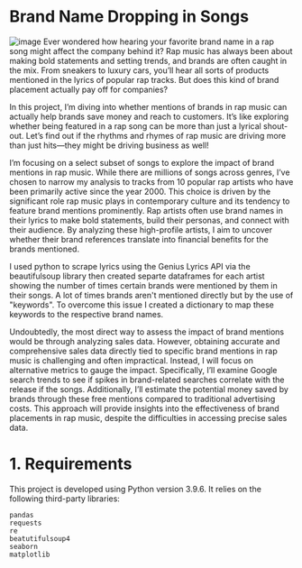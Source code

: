 # Brand Name Dropping in Songs
![image](https://github.com/user-attachments/assets/161cf27f-0eb1-4cef-a6c1-5f6b51cfed3b)
Ever wondered how hearing your favorite brand name in a rap song might affect the company behind it? Rap music has always been about making bold statements and setting trends, and brands are often caught in the mix. From sneakers to luxury cars, you’ll hear all sorts of products mentioned in the lyrics of popular rap tracks. But does this kind of brand placement actually pay off for companies?

In this project, I’m diving into whether mentions of brands in rap music can actually help brands save money and reach to customers. It’s like exploring whether being featured in a rap song can be more than just a lyrical shout-out. Let’s find out if the rhythms and rhymes of rap music are driving more than just hits—they might be driving business as well!

I’m focusing on a select subset of songs to explore the impact of brand mentions in rap music. While there are millions of songs across genres, I’ve chosen to narrow my analysis to tracks from 10 popular rap artists who have been primarily active since the year 2000. This choice is driven by the significant role rap music plays in contemporary culture and its tendency to feature brand mentions prominently. Rap artists often use brand names in their lyrics to make bold statements, build their personas, and connect with their audience. By analyzing these high-profile artists, I aim to uncover whether their brand references translate into financial benefits for the brands mentioned.

I used python to scrape lyrics using the Genius Lyrics API via the beautifulsoup library then created separte dataframes for each artist showing the number of times certain brands were mentioned by them in their songs. A lot of times brands aren't mentioned directly but by the use of "keywords". To overcome this issue I created a dictionary to map these keywords to the respective brand names.

Undoubtedly, the most direct way to assess the impact of brand mentions would be through analyzing sales data. However, obtaining accurate and comprehensive sales data directly tied to specific brand mentions in rap music is challenging and often impractical. Instead, I will focus on alternative metrics to gauge the impact. Specifically, I’ll examine Google search trends to see if spikes in brand-related searches correlate with the release if the songs. Additionally, I’ll estimate the potential money saved by brands through these free mentions compared to traditional advertising costs. This approach will provide insights into the effectiveness of brand placements in rap music, despite the difficulties in accessing precise sales data.
# 1. Requirements
This project is developed using Python version 3.9.6. It relies on the following third-party libraries:

```
pandas
requests
re
beatutifulsoup4
seaborn
matplotlib
```
